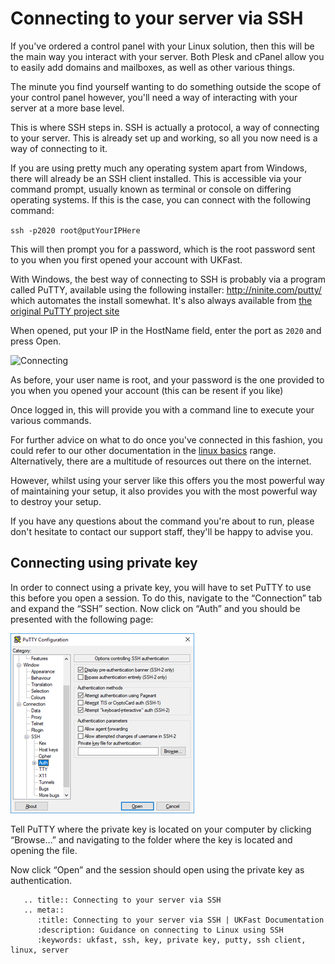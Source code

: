 # Connecting to your server via SSH

If you've ordered a control panel with your Linux solution, then this will be the main way you interact with your server.
Both Plesk and cPanel allow you to easily add domains and mailboxes, as well as other various things.

The minute you find yourself wanting to do something outside the scope of your control panel however, you'll need a way of interacting with your server at a more base level.

This is where SSH steps in. SSH is actually a protocol, a way of connecting to your server. This is already set up and working, so all you now need is a way of connecting to it.

If you are using pretty much any operating system apart from Windows, there will already be an SSH client installed. This is accessible via your command prompt, usually known as terminal or console on differing operating systems. If this is the case, you can connect with the following command:

`ssh -p2020 root@putYourIPHere`

This will then prompt you for a password, which is the root password sent to you when you first opened your account with UKFast.

With Windows, the best way of connecting to SSH is probably via a program called PuTTY, available using the following installer: http://ninite.com/putty/ which automates the install somewhat. It's also always available from [the original PuTTY project site](http://www.chiark.greenend.org.uk/~sgtatham/putty/)

When opened, put your IP in the HostName field, enter the port as `2020` and press Open.

![Connecting](connecting1.png)

As before, your user name is root, and your password is the one provided to you when you opened your account (this can be resent if you like)

Once logged in, this will provide you with a command line to execute your various commands.

For further advice on what to do once you've connected in this fashion, you could refer to our other documentation in the [linux basics](/operatingsystems/linux/basics/index) range. Alternatively, there are a multitude of resources out there on the internet.

However, whilst using your server like this offers you the most powerful way of maintaining your setup, it also provides you with the most powerful way to destroy your setup.

If you have any questions about the command you're about to run, please don't hesitate to contact our support staff, they'll be happy to advise you.


## Connecting using private key

In order to connect using a private key, you will have to set PuTTY to use this before you open a session. To do this, navigate to the “Connection” tab and expand the “SSH” section. Now click on “Auth” and you should be presented with the following page:

![Private key](SSH/Images/PuTTY1.png)

Tell PuTTY where the private key is located on your computer by clicking “Browse…” and navigating to the folder where the key is located and opening the file.

Now click “Open” and the session should open using the private key as authentication.


```eval_rst
   .. title:: Connecting to your server via SSH
   .. meta::
      :title: Connecting to your server via SSH | UKFast Documentation
      :description: Guidance on connecting to Linux using SSH
      :keywords: ukfast, ssh, key, private key, putty, ssh client, linux, server
```
